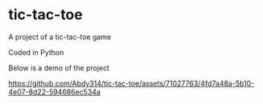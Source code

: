 # tic-tac-toe
A project of a tic-tac-toe game

Coded in Python

Below is a demo of the project


https://github.com/Abdy314/tic-tac-toe/assets/71027763/4fd7a48a-5b10-4e07-8d22-594686ec534a
